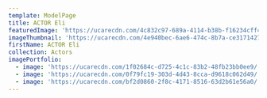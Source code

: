```yaml
---
template: ModelPage
title: ACTOR Eli
featuredImage: 'https://ucarecdn.com/4c832c97-689a-4114-b38b-f16234cff432/'
imageThumbnail: 'https://ucarecdn.com/4e940bec-6ae6-474c-8b7a-ce31714272b2/'
firstName: ACTOR Eli
collection: Actors
imagePortfolio:
  - image: 'https://ucarecdn.com/1f02684c-d725-4c1c-83b2-48fb23bb0ee9/'
  - image: 'https://ucarecdn.com/0f79fc19-303d-4d43-8cca-d9618c062d49/'
  - image: 'https://ucarecdn.com/bf2d0860-2f8c-4171-8516-63d2b61e56a0/'
---
```



